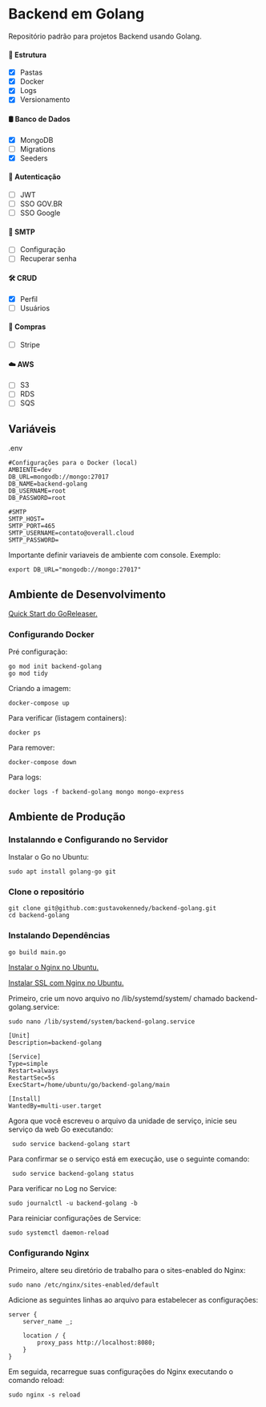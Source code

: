 # Backend em Golang
Repositório padrão para projetos Backend usando Golang.


#### 📁 Estrutura

- [x] Pastas
- [x] Docker
- [x] Logs
- [x] Versionamento

#### 🛢️ Banco de Dados

- [x] MongoDB
- [ ] Migrations
- [x] Seeders

#### 🔐 Autenticação

- [ ] JWT
- [ ] SSO GOV.BR
- [ ] SSO Google

#### 📧 SMTP

- [ ] Configuração
- [ ] Recuperar senha

#### 🛠️ CRUD

- [x] Perfil
- [ ] Usuários

#### 🛒 Compras

- [ ] Stripe

#### ☁️ AWS

- [ ] S3
- [ ] RDS
- [ ] SQS

## Variáveis

.env
```shell
#Configurações para o Docker (local)
AMBIENTE=dev
DB_URL=mongodb://mongo:27017
DB_NAME=backend-golang
DB_USERNAME=root
DB_PASSWORD=root

#SMTP
SMTP_HOST=
SMTP_PORT=465
SMTP_USERNAME=contato@overall.cloud
SMTP_PASSWORD=
```

Importante definir variaveis de ambiente com console. Exemplo:

```shell
export DB_URL="mongodb://mongo:27017"
```

## Ambiente de Desenvolvimento

[Quick Start do GoReleaser.](https://goreleaser.com/quick-start/)

### Configurando Docker

Pré configuração:

```shell
go mod init backend-golang
go mod tidy
```

Criando a imagem:

```shell
docker-compose up
```

Para verificar (listagem containers):

```shell
docker ps
```

Para remover:

```shell
docker-compose down
```

Para logs:

```shell
docker logs -f backend-golang mongo mongo-express
```

## Ambiente de Produção
    
 ### Instalanndo e Configurando no Servidor

Instalar o Go no Ubuntu:

 ```shell
sudo apt install golang-go git
 ```

### Clone o repositório

```shell
git clone git@github.com:gustavokennedy/backend-golang.git
cd backend-golang
```

### Instalando Dependências

```shell
go build main.go
```

<a href="https://www.digitalocean.com/community/tutorials/how-to-install-nginx-on-ubuntu-22-04" target="_Blank">Instalar o Nginx no Ubuntu.</a>

<a href="https://www.digitalocean.com/community/tutorials/how-to-secure-nginx-with-let-s-encrypt-on-ubuntu-22-04" target="_Blank">Instalar SSL com Nginx no Ubuntu.</a>

Primeiro, crie um novo arquivo no /lib/systemd/system/ chamado backend-golang.service:

 ```shell
 sudo nano /lib/systemd/system/backend-golang.service
 ```
 
 ```shell
[Unit]
Description=backend-golang

[Service]
Type=simple
Restart=always
RestartSec=5s
ExecStart=/home/ubuntu/go/backend-golang/main

[Install]
WantedBy=multi-user.target
```

Agora que você escreveu o arquivo da unidade de serviço, inicie seu serviço da web Go executando:

```shell
 sudo service backend-golang start
 ```

Para confirmar se o serviço está em execução, use o seguinte comando:

```shell
 sudo service backend-golang status
 ```

Para verificar no Log no Service:

  ```shell
 sudo journalctl -u backend-golang -b
 ```

 Para reiniciar configurações de Service:

  ```shell
 sudo systemctl daemon-reload
 ```

 ### Configurando Nginx

 Primeiro, altere seu diretório de trabalho para o sites-enabled do Nginx:

```shell
sudo nano /etc/nginx/sites-enabled/default
 ```

Adicione as seguintes linhas ao arquivo para estabelecer as configurações:

```shell
server {
    server_name _;

    location / {
        proxy_pass http://localhost:8080;
    }
}
 ```

Em seguida, recarregue suas configurações do Nginx executando o comando reload:

```shell
sudo nginx -s reload
 ```
